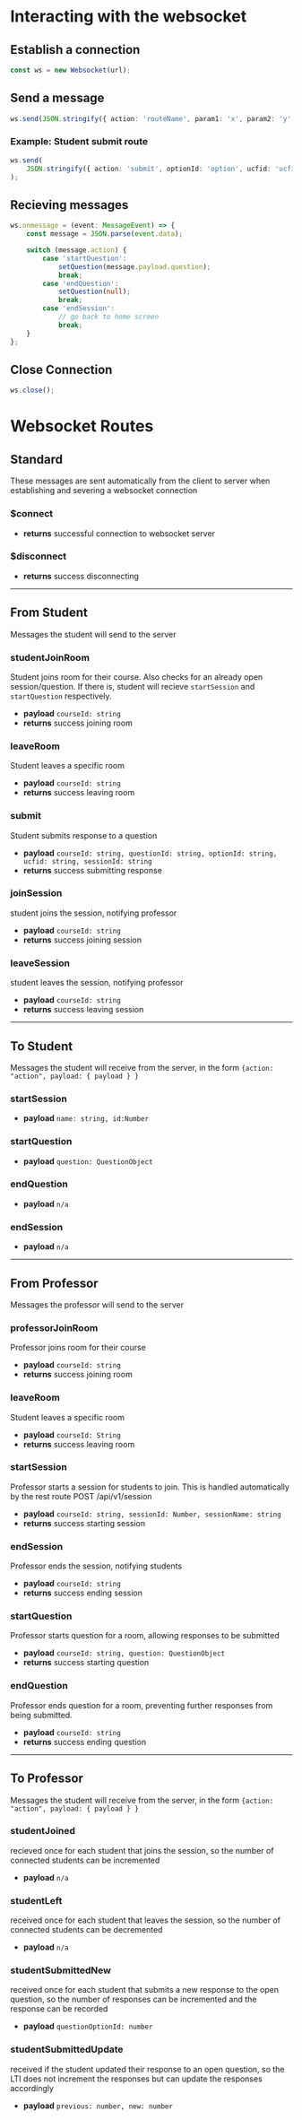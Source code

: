 # Interacting with the websocket

## Establish a connection

```ts
const ws = new Websocket(url);
```

## Send a message

```ts
ws.send(JSON.stringify({ action: 'routeName', param1: 'x', param2: 'y' }));
```

### Example: Student submit route

```ts
ws.send(
	JSON.stringify({ action: 'submit', optionId: 'option', ucfid: 'ucfid' })
);
```

## Recieving messages

```ts
ws.onmessage = (event: MessageEvent) => {
	const message = JSON.parse(event.data);

	switch (message.action) {
		case 'startQuestion':
			setQuestion(message.payload.question);
			break;
		case 'endQuestion':
			setQuestion(null);
			break;
		case 'endSession':
			// go back to home screen
			break;
	}
};
```

## Close Connection

```ts
ws.close();
```

# Websocket Routes

## Standard

These messages are sent automatically from the client to server when establishing and severing a websocket connection

### $connect

- **returns** successful connection to websocket server

### $disconnect

- **returns** success disconnecting

---

## From Student

Messages the student will send to the server

### studentJoinRoom

Student joins room for their course.
Also checks for an already open session/question.
If there is, student will recieve `startSession` and `startQuestion` respectively.

- **payload** `courseId: string`
- **returns** success joining room

### leaveRoom

Student leaves a specific room

- **payload** `courseId: string`
- **returns** success leaving room

### submit

Student submits response to a question

- **payload** `courseId: string, questionId: string, optionId: string, ucfid: string, sessionId: string`
- **returns** success submitting response

### joinSession

student joins the session, notifying professor

- **payload** `courseId: string`
- **returns** success joining session

### leaveSession

student leaves the session, notifying professor

- **payload** `courseId: string`
- **returns** success leaving session

---

## To Student

Messages the student will receive from the server, in the form
`{action: "action", payload: { payload } }`

### startSession

- **payload** `name: string, id:Number`

### startQuestion

- **payload** `question: QuestionObject`

### endQuestion

- **payload** `n/a`

### endSession

- **payload** `n/a`

---

## From Professor

Messages the professor will send to the server

### professorJoinRoom

Professor joins room for their course

- **payload** `courseId: string`
- **returns** success joining room

### leaveRoom

Student leaves a specific room

- **payload** `courseId: String`
- **returns** success leaving room

### startSession

Professor starts a session for students to join. This is handled
automatically by the rest route POST /api/v1/session

- **payload** `courseId: string, sessionId: Number, sessionName: string`
- **returns** success starting session

### endSession

Professor ends the session, notifying students

- **payload** `courseId: string`
- **returns** success ending session

### startQuestion

Professor starts question for a room, allowing responses to be submitted

- **payload** `courseId: string, question: QuestionObject`
- **returns** success starting question

### endQuestion

Professor ends question for a room, preventing further
responses from being submitted.

- **payload** `courseId: string`
- **returns** success ending question

---

## To Professor

Messages the student will receive from the server, in the form
`{action: "action", payload: { payload } }`

### studentJoined

recieved once for each student that joins the session, so the number of connected students can be incremented

- **payload** `n/a`

### studentLeft

received once for each student that leaves the session, so the number of connected students can be decremented

- **payload** `n/a`

### studentSubmittedNew

received once for each student that submits a new response to the open question, so the number of responses can be incremented and the response can be recorded

- **payload** `questionOptionId: number`

### studentSubmittedUpdate

received if the student updated their response to an open question, so the LTI does not increment the responses but can update the responses accordingly

- **payload** `previous: number, new: number`
